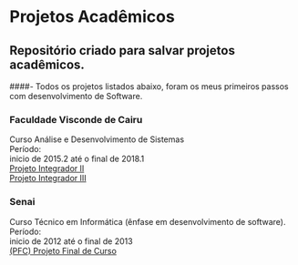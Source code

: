 # Projetos Acadêmicos

## Repositório criado para salvar projetos acadêmicos.
####- Todos os projetos listados abaixo, foram os meus primeiros passos com desenvolvimento de Software.




### Faculdade Visconde de Cairu<br/>
Curso Análise e Desenvolvimento de Sistemas<br/>
Período:<br/> 
inicio de 2015.2 até o final de 2018.1<br/> 
[Projeto Integrador II ](https://github.com/projetosacademicosdimitri/projeto-integrador-II) <br/>
[Projeto Integrador III](https://github.com/projetosacademicosdimitri/projeto-integrador-II) 


### Senai
Curso Técnico em Informática (ênfase em desenvolvimento de software). <br/>
Período:<br/> 
inicio de 2012 até o final de 2013   
[(PFC) Projeto Final de Curso](https://github.com/projetosacademicosdimitri/projeto-final-de-curso) 
